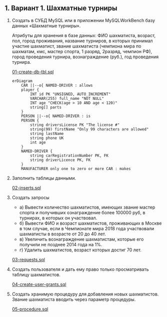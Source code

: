 ## 1. Вариант 1. Шахматные турниры

1. Создать в СУБД MySQL или в приложении MySQLWorkBench базу данных «Шахматные турниры».

    Атрибуты для хранения в базе данных: ФИО шахматиста, возраст, пол, город проживания, название турниров, в которых принимал участие шахматист, звание шахматиста (чемпиона мира по шахматам, кмс, мастер спорта, 1 разряд, 2разряд, чемпион РФ), город проведения турнира, вознаграждение (руб.), год проведения турнира.

    [01-create-db-tbl.sql](./01-create-db-tbl.sql)
    
    ```mermaid
    erDiagram
        CAR ||--o{ NAMED-DRIVER : allows
        player {
            INT id PK "UNSIGNED, AUTO_INCREMENT"
            VARCHAR(255) full_name "NOT NULL"
            INT age "CHECK(age > 10 AND age < 120)"
            string[] parts
        }
        PERSON ||--o{ NAMED-DRIVER : is
        PERSON {
            string driversLicense PK "The license #"
            string(99) firstName "Only 99 characters are allowed"
            string lastName
            string phone UK
            int age
        }
        NAMED-DRIVER {
            string carRegistrationNumber PK, FK
            string driverLicence PK, FK
        }
        MANUFACTURER only one to zero or more CAR : makes
    ```

2. Заполнить таблицы данными.

    [02-inserts.sql](./02-inserts.sql)

3. Создать запросы
   - а) Вывести количество шахматистов, имеющих звание мастер спорта и получивших ознаграждение более 100000 руб, в турнирах, в которых он участвовал.
   - б) Вывести ФИО и возраст шахматистов, проживающих в Москве в том случае, если в Чемпионате мира 2018 года участвовали шахматисты в возрасте от 20 до 40 лет.
   - в) Увеличить вознаграждение шахматистам, которые его получили не позднее 2014 года на 1%.
   - г) Удалить шахматистов, возраст которых достиг 70 лет.

    [03-requests.sql](./03-requests.sql)

4. Создать пользователя и дать ему право только просматривать таблицу шахматистов.

    [04-create-user-grants.sql](./04-create-user-grants.sql)

5. Создать хранимую процедуру для добавления новых шахматистов. Звание шахматиста вводить через параметр процедуры.

    [05-procedure.sql](./05-procedure.sql)
